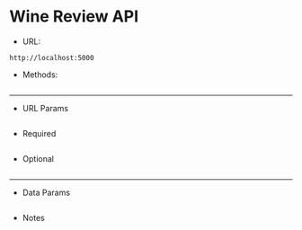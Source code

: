 # Wine Review API

- URL:
```
http://localhost:5000
```

- Methods:
```

```
---
- URL Params
```

```

- Required
```

```

- Optional
```

```
---
- Data Params
```

```

- Notes
```

```